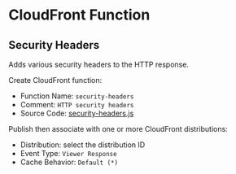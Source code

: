 # CloudFront Function
## Security Headers

Adds various security headers to the HTTP response.

Create CloudFront function:

- Function Name: `security-headers`
- Comment: `HTTP security headers`
- Source Code: [security-headers.js](security-headers.js)

Publish then associate with one or more CloudFront distributions:

- Distribution: select the distribution ID
- Event Type: `Viewer Response`
- Cache Behavior: `Default (*)`
